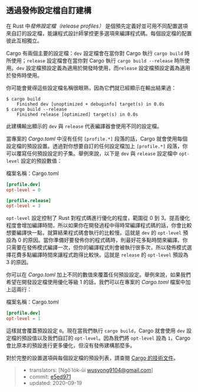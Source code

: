 ## 透過發佈設定檔自訂建構

在 Rust 中*發佈設定檔（release profiles）* 是個預先定義好並可用不同配置選項來自訂的設定檔，能讓程式設計師掌控更多選項來編譯程式碼。每個設定檔的配置彼此互相獨立。

Cargo 有兩個主要的設定檔：`dev` 設定檔會在當你對 Cargo 執行 `cargo build` 時所使用；`release` 設定檔會在當你對 Cargo 執行 `cargo build --release` 時所使用。`dev` 設定檔預設定義為適用於開發時使用，而`release` 設定檔預設定義為適用於發佈時使用。

你可能會覺得這些設定檔名稱很眼熟，因為它們就已經顯示在輸出結果過：

<!-- manual-regeneration
anywhere, run:
cargo build
cargo build --release
and ensure output below is accurate
-->

```console
$ cargo build
    Finished dev [unoptimized + debuginfo] target(s) in 0.0s
$ cargo build --release
    Finished release [optimized] target(s) in 0.0s
```

此建構輸出顯示的 `dev` 與 `release` 代表編譯器會使用不同的設定檔。

當專案的 *Cargo.toml* 中沒有任何 `[profile.*]` 段落的話，Cargo 就會使用每個設定檔的預設設置。透過對你想要自訂的任何設定檔加上 `[profile.*]` 段落，你可以覆寫任何預設設定的子集。舉例來說，以下是 `dev` 與 `release` 設定檔中 `opt-level` 設定的預設數值：

<span class="filename">檔案名稱：Cargo.toml</span>

```toml
[profile.dev]
opt-level = 0

[profile.release]
opt-level = 3
```

`opt-level` 設定控制了 Rust 對程式碼進行優化的程度，範圍從 0 到 3。提高優化程度會增加編譯時間，所以如果你在開發過程中得時常編譯程式碼的話，你會比較想要編譯快一點，就算結果程式碼會執行的比較慢。這就是 `dev` 的 `opt-level` 預設為 0 的原因。當你準備好要發佈你的程式碼時，則最好花多點時間來編譯。你只需要在發佈模式編譯一次，但你的編譯程式則會被執行很多次，所以發佈模式選擇花費多點編譯時間來讓程式跑得比較快。這就是 `release` 的 `opt-level` 預設為 3 的原因。

你可以在 *Cargo.toml* 加上不同的數值來覆蓋任何預設設定。舉例來說，如果我們希望在開發設定檔使用優化等級 1 的話，我們可以在專案的 *Cargo.toml* 檔案中加上這兩行：

<span class="filename">檔案名稱：Cargo.toml</span>

```toml
[profile.dev]
opt-level = 1
```

這樣就會覆蓋預設設定 `0`。現在當我們執行 `cargo build`，Cargo 就會使用 `dev` 設定檔的預設值以及我們自訂的 `opt-level`。因為我們將 `opt-level` 設為 `1`，Cargo 會比原本的預設進行更多優化，但沒有發佈建構那麼多。

對於完整的設置選項與每個設定檔的預設列表，請查閱 [Cargo 的技術文件](https://doc.rust-lang.org/cargo/reference/profiles.html)。

> - translators: [Ngô͘ Io̍k-ūi <wusyong9104@gmail.com>]
> - commit: [e5ed971](https://github.com/rust-lang/book/blob/e5ed97128302d5fa45dbac0e64426bc7649a558c/src/ch14-01-release-profiles.md)
> - updated: 2020-09-19
